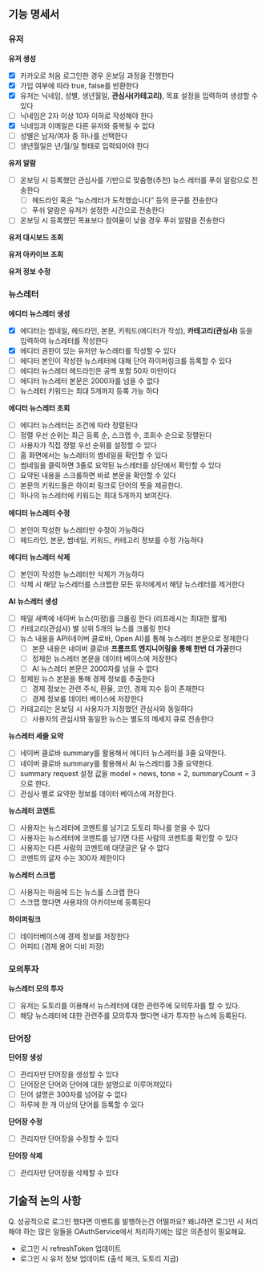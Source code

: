 ## 기능 명세서
### 유저

**유저 생성**
- [x]  카카오로 처음 로그인한 경우 온보딩 과정을 진행한다
  - [x] 가입 여부에 따라 true, false를 반환한다
- [x]  유저는 닉네임, 성별, 생년월일, **관심사(카테고리)**, 목표 설정을 입력하여 생성할 수 있다
- [ ]  닉네임은 2자 이상 10자 이하로 작성해야 한다
- [x]  닉네임과 이메일은 다른 유저와 중복될 수 없다
- [ ]  성별은 남자/여자 중 하나를 선택한다
- [ ]  생년월일은 년/월/일 형태로 입력되어야 한다

**유저 알람**
- [ ]  온보딩 시 등록했던 관심사를 기반으로 맞춤형(추천) 뉴스 레터를 푸쉬 알람으로 전송한다
    - [ ]  헤드라인 혹은 “뉴스레터가 도착했습니다” 등의 문구를 전송한다
    - [ ]  푸쉬 알람은 유저가 설정한 시간으로 전송한다
- [ ]  온보딩 시 등록했던 목표보다 참여율이 낮을 경우 푸쉬 알람을 전송한다

**유저 대시보드 조회**

**유저 아카이브 조회**

**유저 정보 수정**

### 뉴스레터

**에디터 뉴스레터 생성**
- [x]  에디터는 썸네일, 헤드라인, 본문, 키워드(에디터가 작성), **카테고리(관심사)** 등을 입력하여 뉴스레터를 작성한다
- [x]  에디터 권한이 있는 유저만 뉴스레터를 작성할 수 있다
- [ ]  에디터 본인이 작성한 뉴스레터에 대해 단어 하이퍼링크를 등록할 수 있다
- [ ]  에디터 뉴스레터 헤드라인은 공백 포함 50자 미만이다
- [ ]  에디터 뉴스레터 본문은 2000자를 넘을 수 없다
- [ ]  뉴스레터 키워드는 최대 5개까지 등록 가능 하다

**에디터 뉴스레터 조회**
- [ ]  에디터 뉴스레터는 조건에 따라 정렬된다
- [ ]  정렬 우선 순위는 최근 등록 순, 스크랩 수, 조회수 순으로 정렬된다
- [ ]  사용자가 직접 정렬 우선 순위를 설정할 수 있다
- [ ]  홈 화면에서는 뉴스레터의 썸네일을 확인할 수 있다
- [ ]  썸네일을 클릭하면 3줄로 요약된 뉴스레터를 상단에서 확인할 수 있다
- [ ]  요약된 내용을 스크롤하면 바로 본문을 확인할 수 있다
- [ ]  본문의 키워드들은 하이퍼 링크로 단어의 뜻을 제공한다.
- [ ]  하나의 뉴스레터에 키워드는 최대 5개까지 보여진다.

**에디터 뉴스레터 수정**
- [ ]  본인이 작성한 뉴스레터만 수정이 가능하다
- [ ]  헤드라인, 본문, 썸네일, 키워드, 카테고리 정보를 수정 가능하다

**에디터 뉴스레터 삭제**
- [ ]  본인이 작성한 뉴스레터만 삭제가 가능하다
- [ ]  삭제 시 해당 뉴스레터를 스크랩한 모든 유저에게서 해당 뉴스레터를 제거한다

**AI 뉴스레터 생성**
- [ ]  매일 새벽에 네이버 뉴스(미정)를 크롤링 한다 (리프레시는 최대한 짧게)
- [ ]  카테고리(관심사) 별 상위 5개의 뉴스를 크롤링 한다
- [ ]  뉴스 내용을 API(네이버 클로바, Open AI)를 통해 뉴스레터 본문으로 정제한다
    - [ ]  본문 내용은 네이버 클로바 **프롬프트 엔지니어링을 통해 한번 더 가공**한다
    - [ ]  정제한 뉴스레터 본문을 데이터 베이스에 저장한다
    - [ ]  AI 뉴스레터 본문은 2000자를 넘을 수 없다
- [ ]  정제된 뉴스 본문을 통해 경제 정보를 추출한다
    - [ ]  경제 정보는 관련 주식, 환율, 코인, 경제 지수 등이 존재한다
    - [ ]  경제 정보를 데이터 베이스에 저장한다
- [ ]  카테고리는 온보딩 시 사용자가 지정했던 관심사와 동일하다
    - [ ]  사용자의 관심사와 동일한 뉴스는 별도의 메세지 큐로 전송한다

**뉴스레터 세줄 요약**
- [ ]  네이버 클로바 summary를 활용해서 에디터 뉴스레터를 3줄 요약한다.
- [ ]  네이버 클로바 summary를 활용해서 AI  뉴스레터를 3줄 요약한다.
- [ ]  summary request 설정 값을 model = news, tone = 2, summaryCount = 3 으로 한다.
- [ ]  관심사 별로 요약한 정보를 데이터 베이스에 저장한다.

**뉴스레터 코멘트**
- [ ]  사용자는 뉴스레터에 코멘트를 남기고 도토리 하나를 얻을 수 있다
- [ ]  사용자는 뉴스레터에 코멘트를 남기면 다른 사람의 코멘트를 확인할 수 있다
- [ ]  사용자는 다른 사람의 코멘트에 대댓글은 달 수 없다
- [ ]  코멘트의 글자 수는 300자 제한이다

**뉴스레터 스크랩**
- [ ]  사용자는 마음에 드는 뉴스를 스크랩 한다
- [ ]  스크랩 했다면 사용자의 아카이브에 등록된다

**하이퍼링크**
- [ ]  데이터베이스에 경제 정보를 저장한다
- [ ]  어피티 (경제 용어 디비 저장)

### 모의투자

**뉴스레터 모의 투자**
- [ ]  유저는 도토리를 이용해서 뉴스레터에 대한 관련주에 모의투자를 할 수 있다.
- [ ]  해당 뉴스레터에 대한 관련주를 모의투자 했다면 내가 투자한 뉴스에 등록된다.

### 단어장

**단어장 생성**
- [ ]  관리자만 단어장을 생성할 수 있다
- [ ]  단어장은 단어와 단어에 대한 설명으로 이루어져있다
- [ ]  단어 설명은 300자를 넘어갈 수 없다
- [ ]  하루에 한 개 이상의 단어를 등록할 수 있다

**단어장 수정**
- [ ]  관리자만 단어장을 수정할 수 있다

**단어장 삭제**
- [ ]  관리자만 단어장을 삭제할 수 있다

## 기술적 논의 사항 
Q. 성공적으로 로그인 했다면 이벤트를 발행하는건 어떨까요? 왜냐하면 로그인 시 처리해야 하는 많은 일들을 OAuthService에서 처리하기에는 많은 의존성이 필요해요. 

- 로그인 시 refreshToken 업데이트
- 로그인 시 유저 정보 업데이트 (출석 체크, 도토리 지급) 
